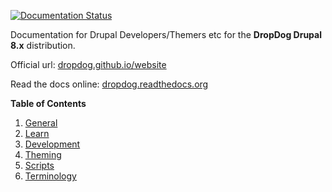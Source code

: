 [![Documentation Status](https://readthedocs.org/projects/dropdog/badge)](https://readthedocs.org/projects/dropdog/badge)

Documentation for Drupal Developers/Themers etc for the **DropDog Drupal 8.x** distribution.

Official url: [dropdog.github.io/website](http://dropdog.github.io/website/)

Read the docs online: [dropdog.readthedocs.org](http://dropdog.readthedocs.org/)

**Table of Contents**

1. [General](general)
2. [Learn](learn)
3. [Development](development)
4. [Theming](theming)
5. [Scripts](scripts)
6. [Terminology](terminology)

